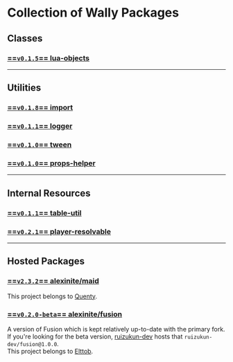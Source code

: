 # Collection of Wally Packages

## Classes
### [==`v0.1.5`== lua-objects](objects/)

-----

## Utilities
### [==`v0.1.8`== import](import/)
### [==`v0.1.1`== logger](logger/)
### [==`v0.1.0`== tween](tween/)
### [==`v0.1.0`== props-helper](props-helper/)

-----

## Internal Resources
### [==`v0.1.1`== table-util](table-util/)
### [==`v0.2.1`== player-resolvable](playerResolvable/)

-----

## Hosted Packages
### [==`v2.3.2`== alexinite/maid](https://quenty.github.io/NevermoreEngine/api/maid)
This project belongs to [Quenty](https://github.com/quenty/).

### [==`v0.2.0-beta`== alexinite/fusion](https://elttob.uk/Fusion/)
A version of Fusion which is kept relatively up-to-date with the primary fork.<br>
If you're looking for the beta version, [ruizukun-dev](https://github.com/ruizukun-dev/) hosts that `ruizukun-dev/fusion@1.0.0`.<br>
This project belongs to [Elttob](https://github.com/Elttob).